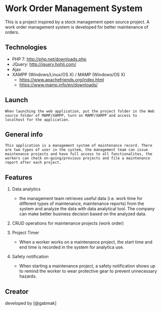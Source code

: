 #   Work Order Management System
This is a project inspired by a stock management open source project. A work order management system is developed for better maintenance of orders.    

##  Technologies
-   PHP 7: http://php.net/downloads.php
-   JQuery: http://jquery.hohli.com/
-   Ajax
-   XAMPP (Windows/Linux/OS X) / MAMP (Windows/OS X)
    - https://www.apachefriends.org/index.html
    - https://www.mamp.info/en/downloads/

##  Launch
    When launching the web application, put the project folder in the Web source folder of MAMP/XAMPP, turn on MAMP/XAMPP and access to localhost for the application. 

##  General info
    This application is a management system of maintenance record. There are two types of user in the system, the management team can issue maintenance projects and have full access to all functionalites, the workers can check on-going/previous projects and file a maintenance report after each project.  

##  Features
1.  Data analytics
    -   the management team retrieves useful data (i.e. work time for different types of maintenance, maintenance reports) from the system and analyze the data with data analytical tool. The company can make better business decision based on the analyzed data.

2.  CRUD operations for maintenance projects (work order)   

3.  Project Timer
    -   When a worker works on a maintenance project, the start time and end time is recorded in the system for analytica use.      

4.  Safety notification
    -   When starting a maintenance project, a safety notification shows up to remind the worker to wear protective gear to prevent unnecessary hazards. 

##  Creator
developed by [@gabmak]
